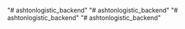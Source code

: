"# ashtonlogistic_backend" 
"# ashtonlogistic_backend" 
"# ashtonlogistic_backend" 
"# ashtonlogistic_backend" 
